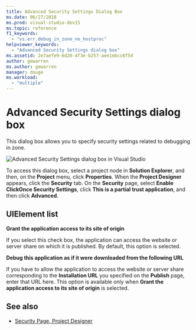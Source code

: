 ```yaml
---
title: Advanced Security Settings Dialog Box
ms.date: 06/27/2018
ms.prod: visual-studio-dev15
ms.topic: reference
f1_keywords:
  - "vs.err.debug_in_zone_no_hostproc"
helpviewer_keywords:
  - "Advanced Security Settings dialog box"
ms.assetid: 2e7aefe9-6d20-4f3e-b257-aee1ebcc6f5d
author: gewarren
ms.author: gewarren
manager: douge
ms.workload:
  - "multiple"
---
```

# Advanced Security Settings dialog box

This dialog box allows you to specify security settings related to debugging in zone.

![Advanced Security Settings dialog box in Visual Studio](../media/advanced-security-settings.png)

To access this dialog box, select a project node in **Solution Explorer**, and then, on the **Project** menu, click **Properties**. When the **Project Designer** appears, click the **Security** tab. On the **Security** page, select **Enable ClickOnce Security Settings**, click **This is a partial trust application**, and then click **Advanced**.

## UIElement list

**Grant the application access to its site of origin**

If you select this check box, the application can access the website or server share on which it is published. By default, this option is selected.

**Debug this application as if it were downloaded from the following URL**

If you have to allow the application to access the website or server share corresponding to the **Installation URL** you specified on the **Publish** page, enter that URL here. This option is available only when **Grant the application access to its site of origin** is selected.

## See also

- [Security Page, Project Designer](../../ide/reference/security-page-project-designer.md)